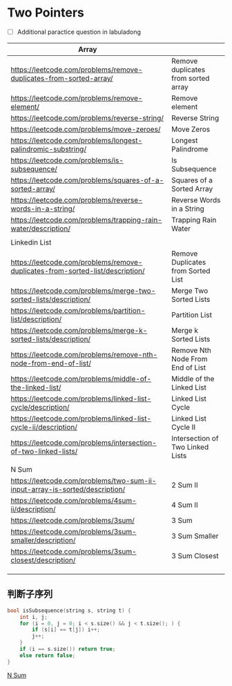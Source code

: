 # Two Pointers

- [ ]  Additional paractice question in labuladong

| Array |  |
| --- | --- |
| https://leetcode.com/problems/remove-duplicates-from-sorted-array/ | Remove duplicates from sorted array |
| https://leetcode.com/problems/remove-element/ | Remove element |
| https://leetcode.com/problems/reverse-string/ | Reverse String |
| https://leetcode.com/problems/move-zeroes/ | Move Zeros |
| https://leetcode.com/problems/longest-palindromic-substring/ | Longest Palindrome |
| https://leetcode.com/problems/is-subsequence/ | Is Subsequence |
| https://leetcode.com/problems/squares-of-a-sorted-array/ | Squares of a Sorted Array |
| https://leetcode.com/problems/reverse-words-in-a-string/ | Reverse Words in a String |
| https://leetcode.com/problems/trapping-rain-water/description/ | Trapping Rain Water |
|  |  |
| Linkedin List |  |
| https://leetcode.com/problems/remove-duplicates-from-sorted-list/description/ | Remove Duplicates from Sorted List |
| https://leetcode.com/problems/merge-two-sorted-lists/description/ | Merge Two Sorted Lists |
| https://leetcode.com/problems/partition-list/description/ | Partition List |
| https://leetcode.com/problems/merge-k-sorted-lists/description/ | Merge k Sorted Lists |
| https://leetcode.com/problems/remove-nth-node-from-end-of-list/ | Remove Nth Node From End of List |
| https://leetcode.com/problems/middle-of-the-linked-list/ | Middle of the Linked List |
| https://leetcode.com/problems/linked-list-cycle/description/ | Linked List Cycle |
| https://leetcode.com/problems/linked-list-cycle-ii/description/ | Linked List Cycle II |
| https://leetcode.com/problems/intersection-of-two-linked-lists/ | Intersection of Two Linked Lists |
|  |  |
| N Sum |  |
| https://leetcode.com/problems/two-sum-ii-input-array-is-sorted/description/ | 2 Sum II |
| https://leetcode.com/problems/4sum-ii/description/ | 4 Sum II |
| https://leetcode.com/problems/3sum/ | 3 Sum  |
| https://leetcode.com/problems/3sum-smaller/description/ | 3 Sum Smaller |
| https://leetcode.com/problems/3sum-closest/description/ | 3 Sum Closest |
|  |  |
|  |  |
|  |  |

## 判断子序列

```cpp
bool isSubsequence(string s, string t) {
    int i, j;
    for (i = 0, j = 0; i < s.size() && j < t.size(); ) {
        if (s[i] == t[j]) i++;
        j++;
    }
    if (i == s.size()) return true;
    else return false;
}
```

[N Sum](Two%20Pointers%209175fb6f5d1d400ea89edeba7cbc007a/N%20Sum%20ef885f958b114aca97f7280053528d90.md)